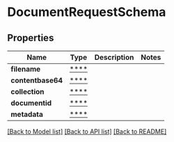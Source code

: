 # DocumentRequestSchema

## Properties
Name | Type | Description | Notes
------------ | ------------- | ------------- | -------------
**filename** | [****](.md) |  | 
**contentbase64** | [****](.md) |  | 
**collection** | [****](.md) |  | 
**documentid** | [****](.md) |  | 
**metadata** | [****](.md) |  | 

[[Back to Model list]](../../README.md#documentation-for-models) [[Back to API list]](../../README.md#documentation-for-api-endpoints) [[Back to README]](../../README.md)

